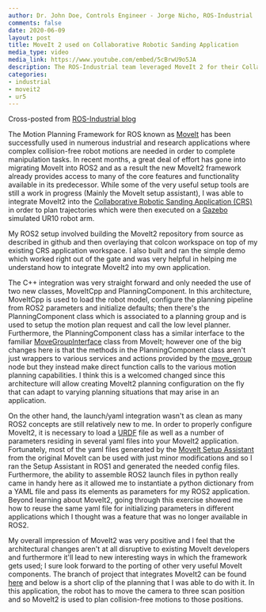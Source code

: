 ```yaml
---
author: Dr. John Doe, Controls Engineer - Jorge Nicho, ROS-Industrial
comments: false
date: 2020-06-09
layout: post
title: MoveIt 2 used on Collaborative Robotic Sanding Application
media_type: video
media_link: https://www.youtube.com/embed/5cBrwU9o5JA
description: The ROS-Industrial team leveraged MoveIt 2 for their Collaborative Robotic Sanding Application.
categories:
- industrial
- moveit2
- ur5
---
```


Cross-posted from <a href="https://rosindustrial.org/news/2020/4/29/using-moveit2-on-a-industrial-open-source-application" target="_blank">ROS-Industrial blog</a>

The Motion Planning Framework for ROS known as [MoveIt](/) has been successfully used in numerous industrial and research applications where complex collision-free robot motions are needed in order to complete manipulation tasks. In recent months, a great deal of effort has gone into migrating MoveIt into ROS2 and as a result the new MoveIt2 framework already provides access to many of the core features and functionality available in its predecessor. While some of the very useful setup tools are still a work in progress (Mainly the MoveIt setup assistant), I was able to integrate MoveIt2 into the <a href="https://github.com/swri-robotics/collaborative-robotic-sanding" target="_blank">Collaborative Robotic Sanding Application (CRS)</a> in order to plan trajectories which were then executed on a <a href="http://gazebosim.org/" target="_blank">Gazebo</a> simulated UR10 robot arm.

My ROS2 setup involved building the MoveIt2 repository from source as described in github and then overlaying that colcon workspace on top of my existing CRS application workspace. I also built and ran the simple demo which worked right out of the gate and was very helpful in helping me understand how to integrate MoveIt2 into my own application.

The C++ integration was very straight forward and only needed the use of two new classes, MoveItCpp and PlanningComponent. In this architecture, MoveItCpp is used to load the robot model, configure the planning pipeline from ROS2 parameters and initialize defaults; then there's the PlanningComponent class which is associated to a planning group and is used to setup the motion plan request and call the low level planner. Furthermore, the PlanningComponent class has a similar interface to the familiar <a href="http://docs.ros.org/melodic/api/moveit_ros_planning_interface/html/classmoveit_1_1planning__interface_1_1MoveGroupInterface.html" target="_blanl">MoveGroupInterface</a> class from MoveIt; however one of the big changes here is that the methods in the PlanningComponent class aren't just wrappers to various services and actions provided by the [move_group](/documentation/concepts/) node but they instead make direct function calls to the various motion planning capabilities. I think this is a welcomed changed since this architecture will allow creating MoveIt2 planning configuration on the fly that can adapt to varying planning situations that may arise in an application.

On the other hand, the launch/yaml integration wasn't as clean as many ROS2 concepts are still relatively new to me. In order to properly configure MoveIt2, it is necessary to load a <a href="http://wiki.ros.org/urdf" target="_blank">URDF</a> file as well as a number of parameters residing in several yaml files into your MoveIt2 application. Fortunately, most of the yaml files generated by the <a href="https://ros-planning.github.io/moveit_tutorials/doc/setup_assistant/setup_assistant_tutorial.html" target="_blank">MoveIt Setup Assistant</a> from the original MoveIt can be used with just minor modifications and so I ran the Setup Assistant in ROS1 and generated the needed config files. Furthermore, the ability to assemble ROS2 launch files in python really came in handy here as it allowed me to instantiate a python dictionary from a YAML file and pass its elements as parameters for my ROS2 application. Beyond learning about MoveIt2, going through this exercise showed me how to reuse the same yaml file for initializing parameters in different applications which I thought was a feature that was no longer available in ROS2.

My overall impression of MoveIt2 was very positive and I feel that the architectural changes aren't at all disruptive to existing MoveIt developers and furthermore it'll lead to new interesting ways in which the framework gets used; I sure look forward to the porting of other very useful MoveIt components. The branch of project that integrates MoveIt2 can be found <a href="https://github.com/swri-robotics/collaborative-robotic-sanding/tree/moveit2-integration-test" target="_blank">here</a> and below is a short clip of the planning that I was able to do with it. In this application, the robot has to move the camera to three scan position and so MoveIt2 is used to plan collision-free motions to those positions.